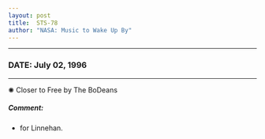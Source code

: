 ```yaml
---
layout: post
title:  STS-78
author: "NASA: Music to Wake Up By"
---
```


----
### DATE: July 02, 1996
----
✺ Closer to Free by The BoDeans

##### Comment:
* for Linnehan.
